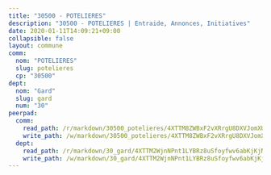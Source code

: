 ```yaml
---
title: "30500 - POTELIERES"
description: "30500 - POTELIERES | Entraide, Annonces, Initiatives"
date: 2020-01-11T14:09:21+09:00
collapsible: false
layout: commune
comm:
  nom: "POTELIERES"
  slug: potelieres
  cp: "30500"
dept:
  nom: "Gard"
  slug: gard
  num: "30"
peerpad:
  comm:
    read_path: /r/markdown/30500_potelieres/4XTTM8ZWBxF2vXRrgU8DXVJomXUQa2aiU3Au8jR6Jtswea6Qk
    write_path: /w/markdown/30500_potelieres/4XTTM8ZWBxF2vXRrgU8DXVJomXUQa2aiU3Au8jR6Jtswea6Qk-K3TgUjdRyKdnDtw4ALnVccjpAKG2Z85VjAkEJxjmJjXkf2MpGkkhk3YGA2H6oHwhzQJ3dgTWSvD2L6FoYh67xAGUaGbgAsrz943eqgHB7ukzsTXFTtGbNDLKWPDE2LFHECerfc5S
  dept:
    read_path: /r/markdown/30_gard/4XTTM2WjnNPnt1LYBRz8uSfoyfwv6abKjKjNdBGxuvymmgvkj
    write_path: /w/markdown/30_gard/4XTTM2WjnNPnt1LYBRz8uSfoyfwv6abKjKjNdBGxuvymmgvkj-K3TgUpCvFefN2LRJ7huXqVovWWqmjJgEMWkVs9s4fhfrGjyZZK9z4gxyddycCKs6S9BWFUcJqqZYCKuxj79SWNiGiob7Xchr25rMmkVQhAFrAwBxAqY3T99GTsQfKxLrXrnx3pGK
---
```



